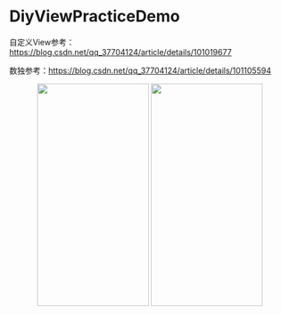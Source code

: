 # DiyViewPracticeDemo
自定义View参考：https://blog.csdn.net/qq_37704124/article/details/101019677

数独参考：https://blog.csdn.net/qq_37704124/article/details/101105594
<div align="center">
  
<img src="https://github.com/cllh1999/DiyViewPracticeDemo/blob/master/image/SVID_20190919_211734_1.gif" width="200" height="400" />
<img src="https://github.com/cllh1999/DiyViewPracticeDemo/blob/master/image/Screenshot_20190921_142536_com.hao.diyviewpractic.jpg" width="200" height="400"/>

</div>
